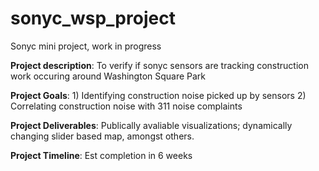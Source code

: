 # sonyc_wsp_project
Sonyc mini project, work in progress

**Project description**: To verify if sonyc sensors are tracking construction work occuring around Washington Square Park

**Project Goals**: 1) Identifying construction noise picked up by sensors 2) Correlating construction noise with 311 noise complaints

**Project Deliverables**: Publically avaliable visualizations; dynamically changing slider based map, amongst others. 

**Project Timeline**: Est completion in 6 weeks
